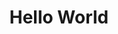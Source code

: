 ---
ee_id_thing: '60'
site: '1'
type: '2'
inv_num: 2009-037
add_credit:
url: 2009-037-hello-world
title: Hello World
year: '2009'
display_year: '2009'
medium: Pen on paper
dims:
pitch: "​Between 0-100 lines drawn to random points"
ps:
live_url:
youtube:
related_code: https://github.com/coryarcangel/Hp-Pen-Plotter-Hello-World
imgs: hello-world-2009-037-digital-database-ih.jpg
subheading:
download:
commission:
related:
layout: things-i-made
---
